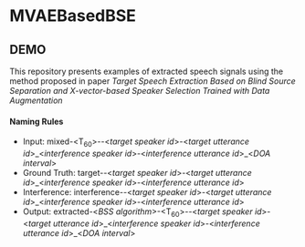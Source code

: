 # MVAEBasedBSE
## DEMO
This repository presents examples of extracted speech signals using the method proposed in paper 
*Target Speech Extraction Based on Blind Source Separation and X-vector-based Speaker Selection Trained with Data Augmentation*

#### Naming Rules
- Input: mixed-\<T<sub>60</sub>\>--\<*target speaker id*\>-\<*target utterance id*\>\_\<*interference speaker id*\>-\<*interference utterance id*\>\_\<*DOA interval*\>
- Ground Truth: target--\<*target speaker id*\>-\<*target utterance id*\>\_\<*interference speaker id*\>-\<*interference utterance id*\>
- Interference: interference--\<*target speaker id*\>-\<*target utterance id*\>\_\<*interference speaker id*\>-\<*interference utterance id*\>
- Output: extracted-\<*BSS algorithm*\>-\<T<sub>60</sub>\>--\<*target speaker id*\>-\<*target utterance id*\>\_\<*interference speaker id*\>-\<*interference utterance id*\>\_\<*DOA interval*\>
